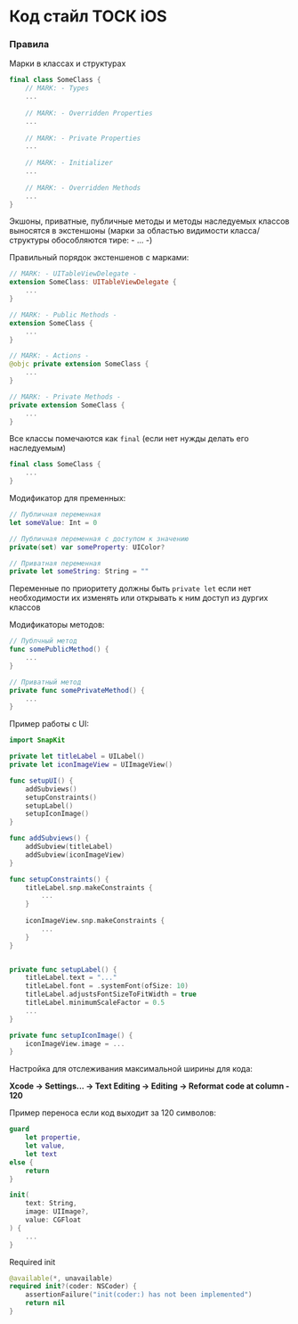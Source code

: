 # Код стайл ТОСК iOS

### Правила

Марки в классах и структурах
``` Swift
final class SomeClass {
    // MARK: - Types
    ...
    
    // MARK: - Overridden Properties
    ...
    
    // MARK: - Private Properties
    ...
    
    // MARK: - Initializer
    ...
    
    // MARK: - Overridden Methods
    ...
}
```

Экшоны, приватные, публичные методы и методы наследуемых классов выносятся в экстеншоны (марки за областью видимости класса/структуры обособляются тире: - ... -)

Правильный порядок экстеншенов с марками:

``` Swift
// MARK: - UITableViewDelegate -
extension SomeClass: UITableViewDelegate {
    ...
}

// MARK: - Public Methods -
extension SomeClass {
    ...
}

// MARK: - Actions -
@objc private extension SomeClass {
    ...
}

// MARK: - Private Methods -
private extension SomeClass {
    ...
}
```

Все классы помечаются как ```final``` (если нет нужды делать его наследуемым)

``` Swift
final class SomeClass {
    ...
}
```

Модификатор для пременных:

``` Swift
// Публичная переменная
let someValue: Int = 0

// Публичная переменная с доступом к значению
private(set) var someProperty: UIColor?

// Приватная переменная
private let someString: String = ""
```

Переменные по приоритету должны быть ```private let``` если нет необходимости их изменять или открывать к ним доступ из дургих классов

Модификаторы методов:

``` Swift
// Публчный метод
func somePublicMethod() {
    ...
}

// Приватный метод
private func somePrivateMethod() {
    ...
}
```

Пример работы с UI:

``` Swift
import SnapKit

private let titleLabel = UILabel()
private let iconImageView = UIImageView()

func setupUI() {
    addSubviews()
    setupConstraints()
    setupLabel()
    setupIconImage()
}

func addSubviews() {
    addSubview(titleLabel)
    addSubview(iconImageView)
}

func setupConstraints() {
    titleLabel.snp.makeConstraints {
        ...
    }
    
    iconImageView.snp.makeConstraints {
        ...
    }
}


private func setupLabel() {
    titleLabel.text = "..."
    titleLabel.font = .systemFont(ofSize: 10)
    titleLabel.adjustsFontSizeToFitWidth = true
    titleLabel.minimumScaleFactor = 0.5
    ...
}

private func setupIconImage() {
    iconImageView.image = ...
}
```

Настройка для отслеживания максимальной ширины для кода:

____Xcode -> Settings... -> Text Editing -> Editing -> Reformat code at column - 120____

Пример переноса если код выходит за 120 символов:

``` Swift
guard
    let propertie,
    let value,
    let text
else {
    return
}

init(
    text: String,
    image: UIImage?,
    value: CGFloat
) {
    ...
}
```

Required init 

``` Swift
@available(*, unavailable)
required init?(coder: NSCoder) {
    assertionFailure("init(coder:) has not been implemented")
    return nil
}
```




